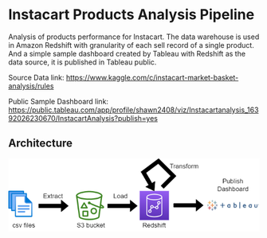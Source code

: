 # Instacart Products Analysis Pipeline
Analysis of products performance for Instacart. The data warehouse is used in Amazon Redshift with granularity of each sell record of a single product. And a simple sample dashboard created by Tableau with Redshift as the data source, it is published in Tableau public.

Source Data link: https://www.kaggle.com/c/instacart-market-basket-analysis/rules

Public Sample Dashboard link: https://public.tableau.com/app/profile/shawn2408/viz/Instacartanalysis_16392026230670/InstacartAnalysis?publish=yes

## Architecture
![alt text](https://github.com/KingDoubleSun/instacart_analysis_pipeline/blob/main/images/architechture.png)
